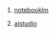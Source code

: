 1. [notebooklm](https://notebooklm.google/)

2. [aistudio](https://aistudio.google.com/prompts/new_chat)